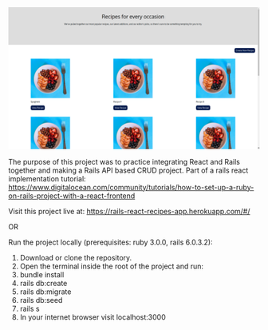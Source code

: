 ![screen shot](screenshot.png)

The purpose of this project was to practice integrating React and Rails together and making a Rails API based CRUD project. Part of a rails react implementation tutorial: https://www.digitalocean.com/community/tutorials/how-to-set-up-a-ruby-on-rails-project-with-a-react-frontend

Visit this project live at: https://rails-react-recipes-app.herokuapp.com/#/

OR

Run the project locally (prerequisites: ruby 3.0.0, rails 6.0.3.2):

1. Download or clone the repository.
2. Open the terminal inside the root of the project and run:
3. bundle install
4. rails db:create
5. rails db:migrate
6. rails db:seed
7. rails s
8. In your internet browser visit localhost:3000
